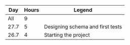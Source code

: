 Day | Hours | Legend
----|-------|-------
All | 9 |
27.7 | 5 | Designing schema and first tests
26.7 | 4 | Starting the project
 